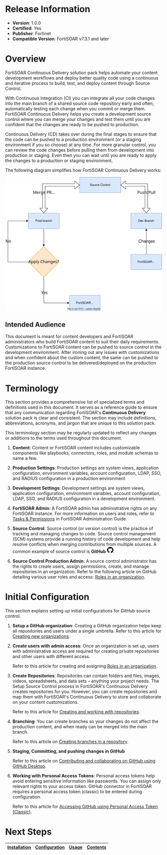 # Release Information

- **Version**:  1.0.0
- **Certified**: Yes
- **Publisher**: Fortinet
- **Compatible Version**: FortiSOAR v7.3.1 and later

# Overview

FortiSOAR Continuous Delivery solution pack helps automate your content development workflows and deploy better quality code using a continuous and iterative process to build, test, and deploy content through Source Control.

With Continuous Integration (CI) you can integrate all your code changes into the main branch of a shared source code repository early and often, automatically testing each change when you commit or merge them. FortiSOAR Continuous Delivery helps you create a development source control where you can merge your changes and test them until you are confident that the changes are ready to be pushed to production.

Continuous Delivery (CD) takes over during the final stages to ensure that the code can be pushed to a production environment (or a staging environment if you so choose) at any time. For more granular control, you can review the code changes before pulling them from development into production or staging. Even then you can wait until you are ready to apply the changes to a production or staging environment.

The following diagram simplifies how FortiSOAR Continuous Delivery works:

![Continuous Delivery Flowchart](./docs/res/ci-cd-flow.svg)

## Intended Audience

This document is meant for content developers and FortiSOAR administrators who build FortiSOAR content to suit their daily requirements. Customizations to FortiSOAR content can be pushed to source control in the development environment. After ironing out any issues with customizations and when confident about the custom content, the same can be pushed to the production source control to be delivered/deployed on the production FortiSOAR instance.

# Terminology

This section provides a comprehensive list of specialized terms and definitions used in this document. It serves as a reference guide to ensure that any communication regarding FortiSOAR's **Continuous Delivery** solution pack is clear and consistent. The section may include definitions, abbreviations, acronyms, and jargon that are unique to this solution pack.

This terminology section may be regularly updated to reflect any changes or additions to the terms used throughout this document.

1. **Content**: Content or FortiSOAR content includes customizable components like playbooks, connectors, roles, and module schemas to name a few.

2. **Production Settings**: Production settings are system views, application configuration, environment variables, account configuration, LDAP, SSO, and RADIUS configuration in a production environment.

3. **Development Settings**: Development settings are system views, application configuration, environment variables, account configuration, LDAP, SSO, and RADIUS configuration in a development environment.

4. **FortiSOAR Admin**: A FortiSOAR admin has administrative rights on any FortiSOAR instance. For more information on users and roles, refer to [Tasks & Permissions](https://docs.fortinet.com/document/fortisoar/7.3.1/administration-guide/249178/overview#Tasks_and_Permissions) in  FortiSOAR Administration Guide.

5. **Source Control**: Source control (or version control) is the practice of tracking and managing changes to code. Source control management (SCM) systems provide a running history of code development and help resolve conflicts when merging contributions from multiple sources. A common example of source control is **GitHub** <img src="./docs/res/github.png" width="20">.

6. **Source Control Production Admin**: A source control administrator has the rights to create users, assign permissions, create, and manage repositories in an organization. Refer to the following article on GitHub detailing various user roles and access: [Roles in an organization](https://docs.github.com/en/organizations/managing-peoples-access-to-your-organization-with-roles/roles-in-an-organization).

# Initial Configuration

This section explains setting up initial configurations for GitHub source control.

1. **Setup a GitHub organization**: Creating a GitHub organization helps keep all repositories and users under a single umbrella.
    Refer to this article for [Creating new organizations](https://docs.github.com/en/organizations/collaborating-with-groups-in-organizations/creating-a-new-organization-from-scratch).

2. **Create users with admin access**: Once an organization is set up, users with administrative access are required for creating private repositories and other users with different access.

    Refer to this article for creating and assigning [Roles in an organization](https://docs.github.com/en/organizations/managing-peoples-access-to-your-organization-with-roles/roles-in-an-organization).

3. **Create Repositories**: Repositories can contain folders and files, images, videos, spreadsheets, and data sets – anything your project needs. The Setup Source Control process in FortiSOAR's Continuous Delivery creates repositories for you. However, you can create repositories and map them with FortiSOAR's Continuous Delivery to store and collaborate on your content customizations.
    
    Refer to this article for [Creating and working with repositories](https://docs.github.com/en/get-started/quickstart/create-a-repo).

4. **Branching**: You can create branches so your changes do not affect the production content, and when ready can be merged into the main branch.

    Refer to this article on [Creating branches in a repository](https://docs.github.com/en/pull-requests/collaborating-with-pull-requests/proposing-changes-to-your-work-with-pull-requests/creating-and-deleting-branches-within-your-repository).

5. **Staging, Committing, and pushing changes in GitHub**

    Refer to this article on [Contributing and collaborating on GitHub using GitHub Desktop](https://docs.github.com/en/desktop/contributing-and-collaborating-using-github-desktop).

6. **Working with Personal Access Tokens**: Personal access tokens help avoid entering sensitive information like passwords. You can assign only relevant rights to your access token. GitHub connector in FortiSOAR requires a personal access token (classic) to be entered during configuration.

    Refer to this article for [Accessing GitHub using Personal Access Token (Classic)](https://docs.github.com/en/authentication/keeping-your-account-and-data-secure/creating-a-personal-access-token#personal-access-tokens-classic.).


# Next Steps 
 
| [Installation](./docs/setup.md#installation) | [Configuration](./docs/setup.md#configuration) | [Usage](./docs/usage.md) | [Contents](./docs/contents.md) |
|----------------------------------------------|------------------------------------------------|--------------------------|--------------------------------|
